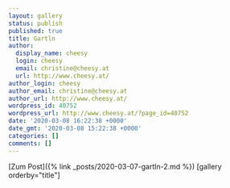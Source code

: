 ```yaml
---
layout: gallery
status: publish
published: true
title: Gartln
author:
  display_name: cheesy
  login: cheesy
  email: christine@cheesy.at
  url: http://www.cheesy.at/
author_login: cheesy
author_email: christine@cheesy.at
author_url: http://www.cheesy.at/
wordpress_id: 40752
wordpress_url: http://www.cheesy.at/?page_id=40752
date: '2020-03-08 16:22:38 +0000'
date_gmt: '2020-03-08 15:22:38 +0000'
categories: []
comments: []
---
```


[Zum Post]({% link _posts/2020-03-07-gartln-2.md %})
[gallery orderby="title"]
